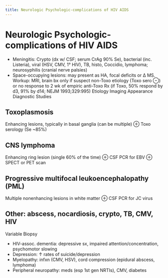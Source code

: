 ```yaml
---
title: Neurologic Psychologic-complications of HIV AIDS
---
```

# Neurologic Psychologic-complications of HIV AIDS

* Meningitis: Crypto (dx w/ CSF; serum CrAg 90% Se), bacterial (inc. Listeria), viral (HSV, CMV, 1° HIV), TB, histo, Coccidio, lymphoma; neurosyphilis (cranial nerve palsies)
* Space-occupying lesions: may present as HA, focal deficits or Δ MS. Workup: MRI, brain bx only if suspect non-Toxo etiology (Toxo sero ⊖) or no response to 2 wk of empiric anti-Toxo Rx (if Toxo, 50% respond by d3, 91% by d14; NEJM 1993;329:995)
Etiology Imaging Appearance Diagnostic Studies
## Toxoplasmosis
Enhancing lesions, typically in basal ganglia (can be multiple)
⊕ Toxo serology (Se ~85%)
## CNS lymphoma
Enhancing ring lesion (single 60% of the time)
⊕ CSF PCR for EBV
⊕ SPECT or PET scan
## Progressive multifocal leukoencephalopathy (PML)
Multiple nonenhancing lesions in white matter
⊕ CSF PCR for JC virus
## Other: abscess, nocardiosis, crypto, TB, CMV, HIV
Variable
Biopsy

* HIV-assoc. dementia: depressive sx, impaired attention/concentration, psychomotor slowing
* Depression: ↑ rates of suicide/depression
* Myelopathy: infxn (CMV, HSV), cord compression (epidural abscess, lymphoma)
* Peripheral neuropathy: meds (esp 1st gen NRTIs), CMV, diabetes
